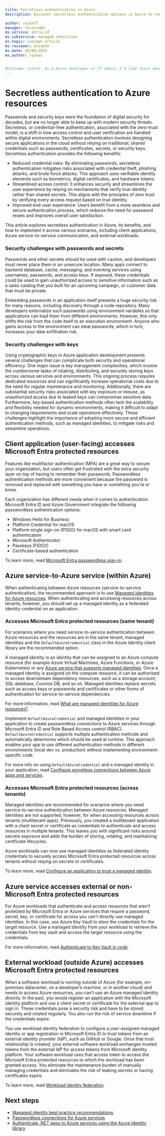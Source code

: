 ```yaml
---
title: Secretless authentication in Azure
description: Discover secretless authentication options in Azure to reduce credential risks, improve user experience, and align with zero-trust principles.

author: rwike77
manager: CelesteDG
ms.service: entra-id
ms.subservice: managed-identities
ms.topic: concept-article
ms.reviewer: hosamsh
ms.date: 05/09/2025
ms.author: ryanwi


#Customer intent: As a Azure developer or IT admin, I'd like learn about secretless authentication in Azure so I can securely access Azure resources without managing or storing passwords or secrets.
---
```


# Secretless authentication to Azure resources

Passwords and security keys were the foundation of digital security for decades, but are no longer able to keep up with modern security threats.  Secretless, or credential-free authentication, associated with the zero-trust model, is a shift in how access control and user verification are handled within digital environments. Secretless authentication involves designing secure applications in the cloud without relying on traditional, shared credentials such as passwords, certificates, secrets, or security keys.  Secretless authentication provides the following benefits:

- Reduced credential risks: By eliminating passwords, secretless authentication mitigates risks associated with credential theft, phishing attacks, and brute force attacks. This approach uses verifiable identity elements such as biometrics, digital certificates, and hardware tokens.
- Streamlined access control: It enhances security and streamlines the user experience by relying on mechanisms that verify true identity rather than shared secrets. This aligns with the principles of zero trust by verifying every access request based on true identity.
- Improved end-user experience: Users benefit from a more seamless and secure authentication process, which reduces the need for password resets and improves overall user satisfaction.

This article explores secretless authentication in Azure, its benefits, and how to implement it across various scenarios, including client applications, Azure service-to-service communication, and external workloads.

### Security challenges with passwords and secrets

Passwords and other secrets should be used with caution, and developers must never place them in an unsecure location. Many apps connect to backend database, cache, messaging, and eventing services using usernames, passwords, and access keys. If exposed, these credentials could be used to gain unauthorized access to sensitive information such as a sales catalog that you built for an upcoming campaign, or customer data that must be private.

Embedding passwords in an application itself presents a huge security risk for many reasons, including discovery through a code repository. Many developers externalize such passwords using environment variables so that applications can load them from different environments. However, this only shifts the risk from the code itself to an execution environment. Anyone who gains access to the environment can steal passwords, which in turn, increases your data exfiltration risk.

### Security challenges with keys

Using cryptographic keys in Azure application development presents several challenges that can complicate both security and operational efficiency. One major issue is key management complexities, which involve the cumbersome tasks of rotating, distributing, and securely storing keys across various services and environments. This ongoing process requires dedicated resources and can significantly increase operational costs due to the need for regular maintenance and monitoring. Additionally, there are substantial security risks associated with key exposure or misuse, as unauthorized access due to leaked keys can compromise sensitive data. Furthermore, key-based authentication methods often lack the scalability and flexibility needed for dynamic environments, making it difficult to adapt to changing requirements and scale operations effectively. These challenges highlight the importance of adopting more secure and efficient authentication methods, such as managed identities, to mitigate risks and streamline operations.

## Client application (user-facing) accesses Microsoft Entra protected resources

Features like multifactor authentication (MFA) are a great way to secure your organization, but users often get frustrated with the extra security layer on top of having to remember their passwords. Passwordless authentication methods are more convenient because the password is removed and replaced with something you have or something you're or know.

Each organization has different needs when it comes to authentication. Microsoft Entra ID and Azure Government integrate the following passwordless authentication options:

- Windows Hello for Business
- Platform Credential for macOS
- Platform single sign-on (PSSO) for macOS with smart card authentication
- Microsoft Authenticator
- Passkeys (FIDO2)
- Certificate-based authentication

To learn more, read [Microsoft Entra passwordless sign-in](/entra/identity/authentication/concept-authentication-passwordless).

## Azure service-to-Azure service (within Azure)

When authenticating between Azure resources (service-to-service authentication), the recommended approach is to use [Managed identities for Azure resources](/entra/identity/managed-identities-azure-resources/overview). When authenticating and accessing resources across tenants, however, you should set up a managed identity as a federated identity credential on an application.

### Accesses Microsoft Entra protected resources (same tenant)

For scenarios where you need service-to-service authentication between Azure resources and the resources are in the same tenant, 
managed identities and the `DefaultAzureCredential` class in the Azure Identity client library are the recommended option.

A managed identity is an identity that can be assigned to an Azure compute resource (for example Azure Virtual Machines, Azure Functions, or Azure Kubernetes) or any [Azure service that supports managed identities](/entra/identity/managed-identities-azure-resources/managed-identities-status). Once a managed identity is assigned on the compute resource, it can be authorized to access downstream dependency resources, such as a storage account, SQL database, Cosmos DB, and so on. Managed identities replace secrets such as access keys or passwords and certificates or other forms of authentication for service-to-service dependencies.

For more information, read [What are managed identities for Azure resources?](/entra/identity/managed-identities-azure-resources/overview).

Implement `DefaultAzureCredential` and managed identities in your application to create passwordless connections to Azure services through Microsoft Entra ID and Role Based Access control (RBAC). `DefaultAzureCredential` supports multiple authentication methods and automatically determines which should be used at runtime. This approach enables your app to use different authentication methods in different environments (local dev vs. production) without implementing environment-specific code.

For more info on using `DefaultAzureCredential` and a managed identity in your application, read [Configure secretless connections between Azure apps and services](/azure/storage/common/multiple-identity-scenarios?toc=%2Fazure%2Fdeveloper%2Fintro%2Ftoc.json&bc=%2Fazure%2Fdeveloper%2Fbreadcrumb%2Ftoc.json&tabs=csharp).

### Accesses Microsoft Entra protected resources (across tenants)

Managed identities are recommended for scenarios where you need service-to-service authentication between Azure resources.  Managed identities are not supported, however, for when accessing resources across tenants (multitenant apps). Previously, you created a multitenant application with a client secret or certificate as credentials to authenticate and access resources in multiple tenants.  This leaves you with significant risks around secrets exposure and adds the burden of storing, rotating, and maintaining certificate lifecycles.

Azure workloads can now use managed identities as federated identity credentials to securely access Microsoft Entra protected resources across tenants without relying on secrets or certificates. 

To learn more, read [Configure an application to trust a managed identity](/entra/workload-id/workload-identity-federation-config-app-trust-managed-identity).

## Azure service accesses external or non-Microsoft Entra protected resources

For Azure workloads that authenticate and access resources that aren't protected by Microsoft Entra or Azure services that require a password, secret, key, or certificate for access you can't directly use managed identities.  In this case, use Azure Key Vault to store the credentials for the target resource.  Use a managed identity from your workload to retrieve the credentials from key vault and access the target resource using the credentials.  

For more information, read [Authenticate to Key Vault in code](/azure/key-vault/general/developers-guide#authenticate-to-key-vault-in-code).

## External workload (outside Azure) accesses Microsoft Entra protected resources

When a software workload is running outside of Azure (for example, on-premises datacenter, on a developer’s machine, or in another cloud) and needs to access Azure resources, you can’t use an Azure managed identity directly. In the past, you would register an application with the Microsoft identity platform and use a client secret or certificate for the external app to sign in.  These credentials pose a security risk and have to be stored securely and rotated regularly. You also run the risk of service downtime if the credentials expire.

You use workload identity federation to configure a user-assigned managed identity or app registration in Microsoft Entra ID to trust tokens from an external identity provider (IdP), such as GitHub or Google. Once that trust relationship is created, your external software workload exchanges trusted tokens from the external IdP for access tokens from Microsoft identity platform. Your software workload uses that access token to access the Microsoft Entra protected resources to which the workload has been granted access.  You eliminate the maintenance burden of manually managing credentials and eliminates the risk of leaking secrets or having certificates expire.

To learn more, read [Workload identity federation](/entra/workload-id/workload-identity-federation).

## Next steps

- [Managed identity best practice recommendations](/entra/identity/managed-identities-azure-resources/managed-identity-best-practice-recommendations)
- [Passwordless connections for Azure services](/azure/developer/intro/passwordless-overview)
- [Authenticate .NET apps to Azure services using the Azure Identity library](/dotnet/azure/sdk/authentication/)